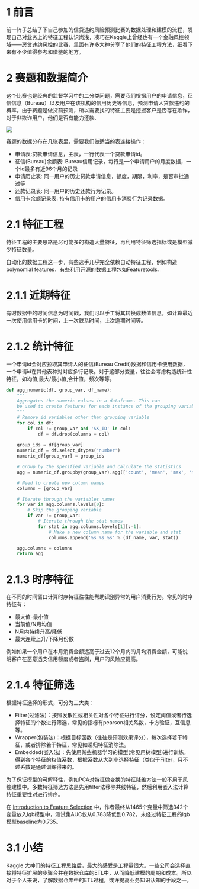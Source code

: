 # 1 前言

前一阵子总结了下自己参加的信贷违约风险预测比赛的数据处理和建模的流程，发现自己对业务上的特征工程认识尚浅，凑巧在Kaggle上曾经也有一个金融风控领域——[房贷违约风控](https://www.kaggle.com/c/home-credit-default-risk/overview)的比赛，里面有许多大神分享了他们的特征工程方法，细看下来有不少值得参考和借鉴的地方。

# 2 赛题和数据简介

这个比赛也是经典的监督学习中的二分类问题，需要我们根据用户的申请信息，征信信息（Bureau）以及用户在该机构的信用历史等信息，预测申请人贷款违约的概率。由于赛题是做贷前预测，所以需要找的特征主要是挖掘客户是否存在欺诈，对于非欺诈用户，他们是否有能力还款、

![](https://files.mdnice.com/user/15233/3a541655-3d6a-457f-a195-5ef56d8046d5.png)

赛题的数据分布在几张表里，需要我们做适当的表连接操作：

* 申请表:贷款申请信息，主表，一行代表一个贷款申请id。
* 征信(Bureau)余额表: Bureau信用记录，每行是一个申请用户的月度数据，一个id最多有近96个月的记录
* 申请历史表: 同一用户的历史贷款申请信息，额度，期限，利率，是否审批通过等
* 还款记录表: 同一用户的历史还款行为记录。
* 信用卡余额记录表: 持有信用卡的用户的信用卡消费行为记录数据。

# 2.1 特征工程

特征工程的主要思路是尽可能多的构造大量特征，再利用特征筛选指标或是模型减少特征数量。

自动化的数据工程这一步，有些选手几乎完全依赖自动特征工程，例如构造polynomial features，有些利用开源的数据工程包如Featuretools。

# 2.1.1 近期特征

有时数据中的时间信息为时间戳，我们可以手工将其转换成数值信息，如计算最近一次使用信用卡的时间，上一次联系时间，上次逾期时间等。

# 2.1.2 统计特征 

一个申请id会对应拉取其申请人的征信(Bureau Credit)数据和信用卡使用数据，一个申请id在其他表种对对应多行记录。对于这部分变量，往往会考虑构造统计性特征，如均值,最大/最小值,合计值，频次等等。

``` python
def agg_numeric(df, group_var, df_name):
    """
    Aggregates the numeric values in a dataframe. This can
    be used to create features for each instance of the grouping variable.
    """
    # Remove id variables other than grouping variable
    for col in df:
        if col != group_var and 'SK_ID' in col:
            df = df.drop(columns = col)
            
    group_ids = df[group_var]
    numeric_df = df.select_dtypes('number')
    numeric_df[group_var] = group_ids

    # Group by the specified variable and calculate the statistics
    agg = numeric_df.groupby(group_var).agg(['count', 'mean', 'max', 'min', 'sum']).reset_index()

    # Need to create new column names
    columns = [group_var]

    # Iterate through the variables names
    for var in agg.columns.levels[0]:
        # Skip the grouping variable
        if var != group_var:
            # Iterate through the stat names
            for stat in agg.columns.levels[1][:-1]:
                # Make a new column name for the variable and stat
                columns.append('%s_%s_%s' % (df_name, var, stat))

    agg.columns = columns
    return agg 
```

# 2.1.3 时序特征

在不同的时间窗口计算时序特征往往能帮助识别异常的用户消费行为。常见的时序特征有：

* 最大值-最小值
* 当前值/N月均值
* N月内持续升高/降低
* 最大连续上升/下降月份数

例如如果一个用户在本月消费金额远高于过去12个月内的月均消费金额，可能说明客户在恶意透支信用额度或者盗刷，用户的风险应提高。

# 2.1.4 特征筛选

根据特征选择的形式，可分为三大类：

* Filter(过滤法)：按照发散性或相关性对各个特征进行评分，设定阈值或者待选择特征的个数进行筛选，常见的指标有pearson相关系数，卡方验证，互信息等。
* Wrapper(包装法)：根据目标函数（往往是预测效果评分），每次选择若干特征，或者排除若干特征，常见如递归特征消除法。
* Embedded(嵌入法)：先使用某些机器学习的模型(常见用树模型)进行训练，得到各个特征的权值系数，根据系数从大到小选择特征（类似于Filter，只不过系数是通过训练得来的。

为了保证模型的可解释性，例如PCA对特征做变换的特征降维方法一般不用于风控建模中。多数特征筛选方法是先用filter法移除共线特征，然后利用嵌入法计算特征重要性对进行排序。

在 [Introduction to Feature Selection](https://www.kaggle.com/willkoehrsen/introduction-to-feature-selection) 中，作者最终从1465个变量中筛选342个变量放入lgb模型中，测试集AUC仅从0.783降低到0.782，未经过特征工程的lgb模型baseline为0.735。

# 3.1 小结

Kaggle 大神们的特征工程思路后，最大的感受是工程量很大。一些公司会选择直接将特征扩展的步骤合并在数据仓库的ETL中，从而降低建模的周期和成本。所以对于个人来说，了解数据仓库中的ETL过程，或许提高业务知识认知的手段之一。